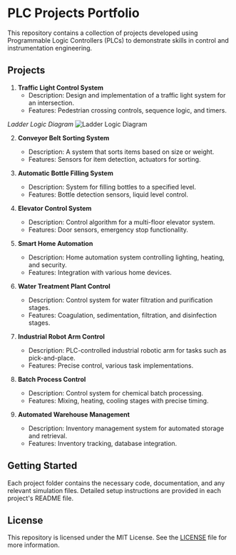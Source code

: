 # PLC Projects Portfolio

This repository contains a collection of projects developed using Programmable Logic Controllers (PLCs) to demonstrate skills in control and instrumentation engineering.

## Projects

1. **Traffic Light Control System**
   - Description: Design and implementation of a traffic light system for an intersection.
   - Features: Pedestrian crossing controls, sequence logic, and timers.

*Ladder Logic Diagram*
![Ladder Logic Diagram](![image](https://github.com/user-attachments/assets/e039e446-7733-40a1-8fed-3bd1a3e5d6a9)
)

2. **Conveyor Belt Sorting System**
   - Description: A system that sorts items based on size or weight.
   - Features: Sensors for item detection, actuators for sorting.

3. **Automatic Bottle Filling System**
   - Description: System for filling bottles to a specified level.
   - Features: Bottle detection sensors, liquid level control.

4. **Elevator Control System**
   - Description: Control algorithm for a multi-floor elevator system.
   - Features: Door sensors, emergency stop functionality.

5. **Smart Home Automation**
   - Description: Home automation system controlling lighting, heating, and security.
   - Features: Integration with various home devices.

6. **Water Treatment Plant Control**
   - Description: Control system for water filtration and purification stages.
   - Features: Coagulation, sedimentation, filtration, and disinfection stages.

7. **Industrial Robot Arm Control**
   - Description: PLC-controlled industrial robotic arm for tasks such as pick-and-place.
   - Features: Precise control, various task implementations.

8. **Batch Process Control**
   - Description: Control system for chemical batch processing.
   - Features: Mixing, heating, cooling stages with precise timing.

9. **Automated Warehouse Management**
   - Description: Inventory management system for automated storage and retrieval.
   - Features: Inventory tracking, database integration.

## Getting Started

Each project folder contains the necessary code, documentation, and any relevant simulation files. Detailed setup instructions are provided in each project's README file.

## License

This repository is licensed under the MIT License. See the [LICENSE](LICENSE) file for more information.
